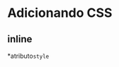 # Adicionando CSS

## inline
*atributo`style`

## <style>
* tag html que irá conter o css

## <link>
* arquivo css externo

## @import
* arquivo css externo
